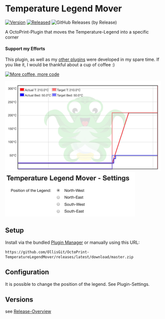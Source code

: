 # Temperature Legend Mover

[![Version](https://img.shields.io/badge/dynamic/json.svg?color=brightgreen&label=version&url=https://api.github.com/repos/OllisGit/OctoPrint-TemperatureLegendMover/releases&query=$[0].name)]()
[![Released](https://img.shields.io/badge/dynamic/json.svg?color=brightgreen&label=released&url=https://api.github.com/repos/OllisGit/OctoPrint-TemperatureLegendMover/releases&query=$[0].published_at)]()
![GitHub Releases (by Release)](https://img.shields.io/github/downloads/OllisGit/OctoPrint-TemperatureLegendMover/latest/total.svg)

A OctoPrint-Plugin that moves the Temperature-Legend into a specific corner

#### Support my Efforts

This plugin, as well as my [other plugins](https://github.com/OllisGit/) were developed in my spare time.
If you like it, I would be thankful about a cup of coffee :)

[![More coffee, more code](https://img.shields.io/badge/Donate-PayPal-green.svg)](https://www.paypal.com/cgi-bin/webscr?cmd=_s-xclick&hosted_button_id=6SW5R6ZUKLB5E&source=url)


![temperatureLegend](screenshots/temperature-legend.png "Legend moved to North-West")
![temperatureLegend-settings](screenshots/temperature-legend-settings.png "Plugin-Settings")

## Setup

Install via the bundled [Plugin Manager](https://docs.octoprint.org/en/master/bundledplugins/pluginmanager.html)
or manually using this URL:

    https://github.com/OllisGit/OctoPrint-TemperatureLegendMover/releases/latest/download/master.zip

## Configuration

It is possible to change the position of the legend. See Plugin-Settings.

## Versions
see [Release-Overview](https://github.com/OllisGit/OctoPrint-TemperatureLegendMover/releases/)
